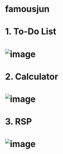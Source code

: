 # famousjun

# 1. To-Do List

# ![image](https://user-images.githubusercontent.com/100067869/161211798-2258fcf2-4b4d-4b04-8791-acf863434db5.png)

# 2. Calculator

# ![image](https://user-images.githubusercontent.com/100067869/161212324-c0c82af6-bdd5-46f5-879e-b773150316b1.png)

# 3. RSP

# ![image](https://user-images.githubusercontent.com/100067869/161211941-18009a2e-c933-4e37-b415-718b45af71cc.png)
